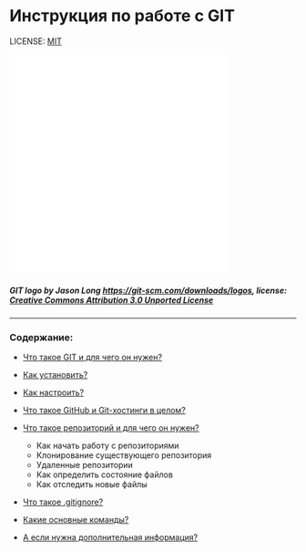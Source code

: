 # Инструкция по работе с GIT 

LICENSE: [MIT](./license.md)

![git-logo](./assets/Git-Icon-White.png)

##### GIT logo by Jason Long https://git-scm.com/downloads/logos, license: [Creative Commons Attribution 3.0 Unported License](https://creativecommons.org/licenses/by/3.0/)

--- 

### **Содержание:**
* [Что такое GIT и для чего он нужен?](./about.md)

* [Как установить?](./install.md)

* [Как настроить?](config.md)

* [Что такое GitHub и Git-хостинги в целом?](./github.md)

* [Что такое репозиторий и для чего он нужен?](./repository.md)
    + Как начать работу с репозиториями
    + Клонирование существующего репозитория
    + Удаленные репозитории
    + Как определить состояние файлов
    + Как отследить новые файлы

* [Что такое .gitignore?](./gitignore.md)

* [Какие основные команды?](./basic%20cmd.md) 
* [А если нужна дополнительная информация?](./addtional%20info.md)


